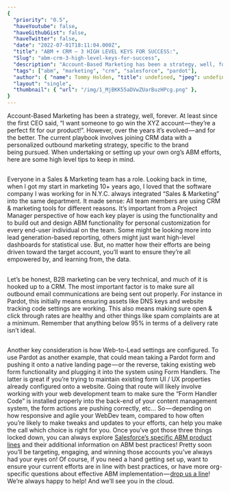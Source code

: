 ```yaml
---
{
  "priority": "0.5",
  "haveYoutube": false,
  "haveGithubGist": false,
  "haveTwitter": false,
  "date": "2022-07-01T18:11:04.000Z",
  "title": "ABM + CRM — 3 HIGH LEVEL KEYS FOR SUCCESS:",
  "Slug": "abm-crm-3-high-level-keys-for-success",
  "description": "Account-Based Marketing has been a strategy, well, forever. At least since the first CEO said, “I want someone to go win the XYZ account — they’re a perfect fit for our product!”. However, over the years it’s evolved — and for the better. The current playbook involves joining CRM data with a personalized outbound marketing strategy, specific to the brand being pursued..",
  "tags": ["abm", "marketing", "crm", "salesforce", "pardot"],
  "author": { "name": Tommy Holden, "title": undefined, "jpeg": undefined },
  "layout": "single",
  "thumbnail": { "url": "/img/1_MjBKK55aDVwZUarBuzHPcg.png" },
}
---
```


Account-Based Marketing has been a strategy, well, forever. At least since the first CEO said, “I want someone to go win the XYZ account — they’re a perfect fit for our product!”. However, over the years it’s evolved — and for the better. The current playbook involves joining CRM data with a personalized outbound marketing strategy, specific to the brand being pursued.
When undertaking or setting up your own org’s ABM efforts, here are some high level tips to keep in mind.

##

Everyone in a Sales &amp; Marketing team has a role. Looking back in time, when I got my start in marketing 10+ years ago, I loved that the software company I was working for in N.Y.C. always integrated “Sales &amp; Marketing” into the same department. It made sense: All team members are using CRM &amp; marketing tools for different reasons. It’s important from a Project Manager perspective of how each key player is using the functionality and to build out and design ABM functionality for personal customization for every end-user individual on the team. Some might be looking more into lead generation-based reporting, others might just want high-level dashboards for statistical use. But, no matter how their efforts are being driven toward the target account, you’ll want to ensure they’re all empowered by, and learning from, the data.

##

Let’s be honest, B2B marketing can be very technical, and much of it is hooked up to a CRM. The most important factor is to make sure all outbound email communications are being sent out properly. For instance in Pardot, this initially means ensuring assets like DNS keys and website tracking code settings are working. This also means making sure open &amp; click through rates are healthy and other things like spam complaints are at a minimum. Remember that anything below 95% in terms of a delivery rate isn’t ideal.

##

Another key consideration is how Web-to-Lead settings are configured. To use Pardot as another example, that could mean taking a Pardot form and pushing it onto a native landing page — or the reverse, taking existing web form functionality and plugging it into the system using Form Handlers. The latter is great if you’re trying to maintain existing form UI / UX properties already configured onto a website. Going that route will likely involve working with your web development team to make sure the “Form Handler Code” is installed properly into the back-end of your content management system, the form actions are pushing correctly, etc… So — depending on how responsive and agile your WebDev team, compared to how often you’re likely to make tweaks and updates to your efforts, can help you make the call which choice is right for you.
Once you’ve got those three things locked down, you can always explore [Salesforce’s specific ABM product lines](https://www.salesforce.com/products/marketing-cloud/account-based-marketing/) and their additional information on ABM best practices! Pretty soon you’ll be targeting, engaging, and winning those accounts you’ve always had your eyes on!
Of course, if you need a hand getting set up, want to ensure your current efforts are in line with best practices, or have more org-specific questions about effective ABM implementation — [drop us a line](https://appexchange.salesforce.com/appxConsultingListingDetail?listingId=a0N30000001gF9jEAE)! We’re always happy to help!
And we’ll see you in the cloud.
